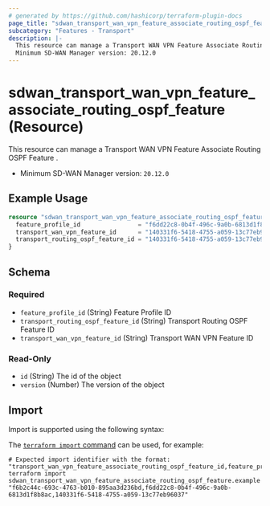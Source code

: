 ```yaml
---
# generated by https://github.com/hashicorp/terraform-plugin-docs
page_title: "sdwan_transport_wan_vpn_feature_associate_routing_ospf_feature Resource - terraform-provider-sdwan"
subcategory: "Features - Transport"
description: |-
  This resource can manage a Transport WAN VPN Feature Associate Routing OSPF Feature .
  Minimum SD-WAN Manager version: 20.12.0
---
```


# sdwan_transport_wan_vpn_feature_associate_routing_ospf_feature (Resource)

This resource can manage a Transport WAN VPN Feature Associate Routing OSPF Feature .
  - Minimum SD-WAN Manager version: `20.12.0`

## Example Usage

```terraform
resource "sdwan_transport_wan_vpn_feature_associate_routing_ospf_feature" "example" {
  feature_profile_id                = "f6dd22c8-0b4f-496c-9a0b-6813d1f8b8ac"
  transport_wan_vpn_feature_id      = "140331f6-5418-4755-a059-13c77eb96037"
  transport_routing_ospf_feature_id = "140331f6-5418-4755-a059-13c77eb96037"
}
```

<!-- schema generated by tfplugindocs -->
## Schema

### Required

- `feature_profile_id` (String) Feature Profile ID
- `transport_routing_ospf_feature_id` (String) Transport Routing OSPF Feature ID
- `transport_wan_vpn_feature_id` (String) Transport WAN VPN Feature ID

### Read-Only

- `id` (String) The id of the object
- `version` (Number) The version of the object

## Import

Import is supported using the following syntax:

The [`terraform import` command](https://developer.hashicorp.com/terraform/cli/commands/import) can be used, for example:

```shell
# Expected import identifier with the format: "transport_wan_vpn_feature_associate_routing_ospf_feature_id,feature_profile_id,transport_wan_vpn_feature_id"
terraform import sdwan_transport_wan_vpn_feature_associate_routing_ospf_feature.example "f6b2c44c-693c-4763-b010-895aa3d236bd,f6dd22c8-0b4f-496c-9a0b-6813d1f8b8ac,140331f6-5418-4755-a059-13c77eb96037"
```
